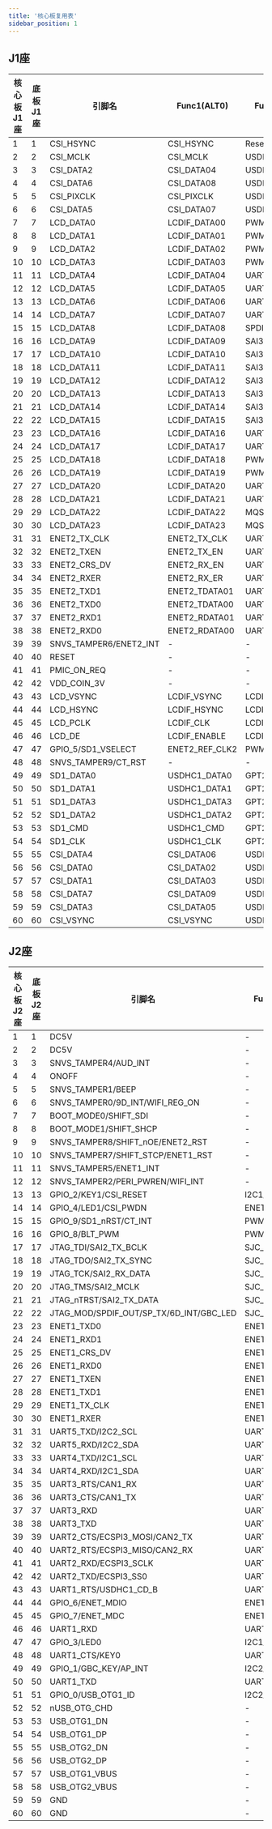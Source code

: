 ```yaml
---
title: '核心板复用表'
sidebar_position: 1
---
```


## J1座

| 核心板J1座 | 底板J1座 | 引脚名                 | Func1(ALT0)    | Func2(ALT1)   | Func3(ALT2)       | Func4(ALT3)           | Func5(ALT4)          | Func6(ALT5) | Func7(ALT6)           | Func8(ALT7) | Func9(ALT8)          | Func10(ALT9)   | 电源域 | 开发板默认功能 |
| ---------- | -------- | ---------------------- | -------------- | ------------- | ----------------- | --------------------- | -------------------- | ----------- | --------------------- | ----------- | -------------------- | -------------- | ------ | -------------- |
| 1          | 1        | CSI_HSYNC              | CSI_HSYNC      | Reserved      | USDHC2_CMD        | I2C2_SCL              | EIM_LBA_B            | GPIO4_IO20  | PWM8_OUT              | -           | UART6_CTS_B          | ESAI_TX1       | 3.3V   | CSI_HSYNC      |
| 2          | 2        | CSI_MCLK               | CSI_MCLK       | USDHC2_CD_B   | RAWNAND_CE2_B     | I2C1_SDA              | EIM_CS0_B            | GPIO4_IO17  | SNVS_HP_VIO_5_CTL     | -           | UART6_TX             | ESAI_TX3_RX2   | 3.3V   | CSI_MCLK       |
| 3          | 3        | CSI_DATA2              | CSI_DATA04     | USDHC2_DATA2  | Reserved          | ECSPI2_MOSI           | EIM_AD02             | GPIO4_IO23  | SAI1_RX_SYNC          | -           | UART5_RTS_B          | ESAI_RX_FS     | 3.3V   | CSI_DATA2      |
| 4          | 4        | CSI_DATA6              | CSI_DATA08     | USDHC2_DATA6  | Reserved          | ECSPI1_MOSI           | EIM_AD06             | GPIO4_IO27  | SAI1_RX_DATA          | -           | USDHC1_RESET_B       | ESAI_TX5_RX0   | 3.3V   | CSI_DATA6      |
| 5          | 5        | CSI_PIXCLK             | CSI_PIXCLK     | USDHC2_WP     | RAWNAND_CE3_B     | I2C1_SCL              | EIM_OE               | GPIO4_IO18  | SNVS_HP_VIO_5         | -           | UART6_RX             | ESAI_TX2_RX3   | 3.3V   | CSI_PIXCLK     |
| 6          | 6        | CSI_DATA5              | CSI_DATA07     | USDHC2_DATA5  | Reserved          | ECSPI1_SS0            | EIM_AD05             | GPIO4_IO26  | SAI1_TX_BCLK          | -           | USDHC1_CD_B          | ESAI_TX_CLK    | 3.3V   | CSI_DATA5      |
| 7          | 7        | LCD_DATA0              | LCDIF_DATA00   | PWM1_OUT      | -                 | ENET1_1588_EVENT2_IN  | I2C3_SDA             | GPIO3_IO05  | SRC_BT_CFG00          | -           | SAI1_MCLK            | EPDC_SDDO00    | 3.3V   | LCD_DATA0      |
| 8          | 8        | LCD_DATA1              | LCDIF_DATA01   | PWM2_OUT      | -                 | ENET1_1588_EVENT2_OUT | I2C3_SCL             | GPIO3_IO06  | SRC_BT_CFG01          | -           | SAI1_TX_SYNC         | EPDC_SDDO01    | 3.3V   | LCD_DATA1      |
| 9          | 9        | LCD_DATA2              | LCDIF_DATA02   | PWM3_OUT      | -                 | ENET1_1588_EVENT3_IN  | I2C4_SDA             | GPIO3_IO07  | SRC_BT_CFG02          | -           | SAI1_TX_BCLK         | EPDC_SDDO02    | 3.3V   | LCD_DATA2      |
| 10         | 10       | LCD_DATA3              | LCDIF_DATA03   | PWM4_OUT      | -                 | ENET1_1588_EVENT3_OUT | I2C4_SCL             | GPIO3_IO08  | SRC_BT_CFG03          | -           | SAI1_RX_DATA         | EPDC_SDDO03    | 3.3V   | LCD_DATA3      |
| 11         | 11       | LCD_DATA4              | LCDIF_DATA04   | UART8_CTS_B   | -                 | ENET2_1588_EVENT2_IN  | SPDIF_SR_CLK         | GPIO3_IO09  | SRC_BT_CFG04          | -           | SAI1_TX_DATA         | EPDC_SDDO04    | 3.3V   | LCD_DATA4      |
| 12         | 12       | LCD_DATA5              | LCDIF_DATA05   | UART8_RTS_B   | -                 | ENET2_1588_EVENT2_OUT | SPDIF_OUT            | GPIO3_IO10  | SRC_BT_CFG05          | -           | ECSPI1_SS1           | EPDC_SDDO05    | 3.3V   | LCD_DATA5      |
| 13         | 13       | LCD_DATA6              | LCDIF_DATA06   | UART7_CTS_B   | -                 | ENET2_1588_EVENT3_IN  | SPDIF_LOCK           | GPIO3_IO11  | SRC_BT_CFG06          | -           | ECSPI1_SS2           | EPDC_SDDO06    | 3.3V   | LCD_DATA6      |
| 14         | 14       | LCD_DATA7              | LCDIF_DATA07   | UART7_RTS_B   | -                 | ENET2_1588_EVENT3_OUT | SPDIF_EXT_CLK        | GPIO3_IO12  | SRC_BT_CFG07          | -           | ECSPI1_SS3           | EPDC_SDDO07    | 3.3V   | LCD_DATA7      |
| 15         | 15       | LCD_DATA8              | LCDIF_DATA08   | SPDIF_IN      | -                 | CSI_DATA16            | EIM_DATA00           | GPIO3_IO13  | SRC_BT_CFG08          | -           | FLEXCAN1_TX          | EPDC_PWRIRQ    | 3.3V   | LCD_DATA8      |
| 16         | 16       | LCD_DATA9              | LCDIF_DATA09   | SAI3_MCLK     | -                 | CSI_DATA17            | EIM_DATA01           | GPIO3_IO14  | SRC_BT_CFG09          | -           | FLEXCAN1_RX          | EPDC_PWRWAKE   | 3.3V   | LCD_DATA9      |
| 17         | 17       | LCD_DATA10             | LCDIF_DATA10   | SAI3_RX_SYNC  | -                 | CSI_DATA18            | EIM_DATA02           | GPIO3_IO15  | SRC_BT_CFG10          | -           | FLEXCAN2_TX          | EPDC_PWRCOM    | 3.3V   | LCD_DATA10     |
| 18         | 18       | LCD_DATA11             | LCDIF_DATA11   | SAI3_RX_BCLK  | -                 | CSI_DATA19            | EIM_DATA03           | GPIO3_IO16  | SRC_BT_CFG11          | -           | FLEXCAN2_RX          | EPDC_PWRSTAT   | 3.3V   | LCD_DATA11     |
| 19         | 19       | LCD_DATA12             | LCDIF_DATA12   | SAI3_TX_SYNC  | -                 | CSI_DATA20            | EIM_DATA04           | GPIO3_IO17  | SRC_BT_CFG12          | -           | ECSPI1_RDY           | EPDC_PWRCTRL00 | 3.3V   | LCD_DATA12     |
| 20         | 20       | LCD_DATA13             | LCDIF_DATA13   | SAI3_TX_BCLK  | -                 | CSI_DATA21            | EIM_DATA05           | GPIO3_IO18  | SRC_BT_CFG13          | -           | USDHC2_RESET_B       | EPDC_BDR00     | 3.3V   | LCD_DATA13     |
| 21         | 21       | LCD_DATA14             | LCDIF_DATA14   | SAI3_RX_DATA  | -                 | CSI_DATA22            | EIM_DATA06           | GPIO3_IO19  | SRC_BT_CFG14          | -           | USDHC2_DATA4         | EPDC_SDSHR     | 3.3V   | LCD_DATA14     |
| 22         | 22       | LCD_DATA15             | LCDIF_DATA15   | SAI3_TX_DATA  | -                 | CSI_DATA23            | EIM_DATA07           | GPIO3_IO20  | SRC_BT_CFG15          | -           | USDHC2_DATA5         | EPDC_GDRL      | 3.3V   | LCD_DATA15     |
| 23         | 23       | LCD_DATA16             | LCDIF_DATA16   | UART7_TX      | -                 | CSI_DATA01            | EIM_DATA08           | GPIO3_IO21  | SRC_BT_CFG24          | -           | USDHC2_DATA6         | EPDC_GDCLK     | 3.3V   | LCD_DATA16     |
| 24         | 24       | LCD_DATA17             | LCDIF_DATA17   | UART7_RX      | -                 | CSI_DATA00            | EIM_DATA09           | GPIO3_IO22  | SRC_BT_CFG25          | -           | USDHC2_DATA7         | EPDC_GDSP      | 3.3V   | LCD_DATA17     |
| 25         | 25       | LCD_DATA18             | LCDIF_DATA18   | PWM5_OUT      | CA7_MX6ULL_EVENTO | CSI_DATA10            | EIM_DATA10           | GPIO3_IO23  | SRC_BT_CFG26          | -           | USDHC2_CMD           | EPDC_BDR01     | 3.3V   | LCD_DATA18     |
| 26         | 26       | LCD_DATA19             | LCDIF_DATA19   | PWM6_OUT      | WDOG1_WDOG_ANY    | CSI_DATA11            | EIM_DATA11           | GPIO3_IO24  | SRC_BT_CFG27          | -           | USDHC2_CLK           | EPDC_VCOM00    | 3.3V   | LCD_DATA19     |
| 27         | 27       | LCD_DATA20             | LCDIF_DATA20   | UART8_TX      | ECSPI1_SCLK       | CSI_DATA12            | EIM_DATA12           | GPIO3_IO25  | SRC_BT_CFG28          | -           | USDHC2_DATA0         | EPDC_VCOM01    | 3.3V   | LCD_DATA20     |
| 28         | 28       | LCD_DATA21             | LCDIF_DATA21   | UART8_RX      | ECSPI1_SS0        | CSI_DATA13            | EIM_DATA13           | GPIO3_IO26  | SRC_BT_CFG29          | -           | USDHC2_DATA1         | EPDC_SDCE01    | 3.3V   | LCD_DATA21     |
| 29         | 29       | LCD_DATA22             | LCDIF_DATA22   | MQS_RIGHT     | ECSPI1_MOSI       | CSI_DATA14            | EIM_DATA14           | GPIO3_IO27  | SRC_BT_CFG30          | -           | USDHC2_DATA2         | EPDC_SDCE02    | 3.3V   | LCD_DATA22     |
| 30         | 30       | LCD_DATA23             | LCDIF_DATA23   | MQS_LEFT      | ECSPI1_MISO       | CSI_DATA15            | EIM_DATA15           | GPIO3_IO28  | SRC_BT_CFG31          | -           | USDHC2_DATA3         | EPDC_SDCE03    | 3.3V   | LCD_DATA23     |
| 31         | 31       | ENET2_TX_CLK           | ENET2_TX_CLK   | UART8_CTS_B   | Reserved          | ECSPI4_MISO           | ENET2_REF_CLK2       | GPIO2_IO14  | KPP_ROW07             | -           | ANATOP_OTG2_ID       | EPDC_SDDO14    | 3.3V   | ENET2_TX_CLK   |
| 32         | 32       | ENET2_TXEN             | ENET2_TX_EN    | UART8_RX      | Reserved          | ECSPI4_MOSI           | EIM_ACLK_FREERUN     | GPIO2_IO13  | KPP_COL06             | -           | USB_OTG2_OC          | EPDC_SDDO13    | 3.3V   | ENET2_TXEN     |
| 33         | 33       | ENET2_CRS_DV           | ENET2_RX_EN    | UART7_TX      | Reserved          | I2C4_SCL              | EIM_ADDR26           | GPIO2_IO10  | KPP_ROW05             | -           | ENET1_REF_CLK_25M    | EPDC_SDDO10    | 3.3V   | ENET2_CRS_DV   |
| 34         | 34       | ENET2_RXER             | ENET2_RX_ER    | UART8_RTS_B   | Reserved          | ECSPI4_SS0            | EIM_ADDR25           | GPIO2_IO15  | KPP_COL07             | -           | WDOG1_WDOG_ANY       | EPDC_SDDO15    | 3.3V   | ENET2_RXER     |
| 35         | 35       | ENET2_TXD1             | ENET2_TDATA01  | UART8_TX      | Reserved          | ECSPI4_SCL            | EIM_EB_B03           | GPIO2_IO12  | KPP_ROW06             | -           | USB_OTG2_PWR         | EPDC_SDDO12    | 3.3V   | ENET2_TXD1     |
| 36         | 36       | ENET2_TXD0             | ENET2_TDATA00  | UART7_RX      | Reserved          | I2C4_SDA              | EIM_EB_B02           | GPIO2_IO11  | KPP_COL05             | -           | -                    | EPDC_SDDO11    | 3.3V   | ENET2_TXD0     |
| 37         | 37       | ENET2_RXD1             | ENET2_RDATA01  | UART6_RX      | Reserved          | I2C3_SDA              | ENET1_MDC            | GPIO2_IO09  | KPP_COL04             | -           | USB_OTG1_OC          | EPDC_SDDO09    | 3.3V   | ENET2_RXD1     |
| 38         | 38       | ENET2_RXD0             | ENET2_RDATA00  | UART6_TX      | Reserved          | I2C3_SCL              | ENET1_MDIO           | GPIO2_IO08  | KPP_ROW04             | -           | USB_OTG1_PWR         | EPDC_SDDO08    | 3.3V   | ENET2_RXD0     |
| 39         | 39       | SNVS_TAMPER6/ENET2_INT | -              | -             | -                 | -                     | -                    | GPIO5_IO06  | -                     | -           | -                    | -              | 3.3V   | ENET2_INT      |
| 40         | 40       | RESET                  | -              | -             | -                 | -                     | -                    | -           | -                     | -           | -                    | -              | -      | RESET          |
| 41         | 41       | PMIC_ON_REQ            | -              | -             | -                 | -                     | -                    | -           | -                     | -           | -                    | -              | -      | PMIC_ON_REQ    |
| 42         | 42       | VDD_COIN_3V            | -              | -             | -                 | -                     | -                    | -           | -                     | -           | -                    | -              | 3.0V   | VDD_COIN_3V    |
| 43         | 43       | LCD_VSYNC              | LCDIF_VSYNC    | LCDIF_BUSY    | UART4_RTS_B       | SAI3_RX_DATA          | WDOG2_WDOG_B         | GPIO3_IO03  | -                     | -           | ECSPI2_SS2           | EPDC_SDCE00    | 3.3V   | LCD_VSYNC      |
| 44         | 44       | LCD_HSYNC              | LCDIF_HSYNC    | LCDIF_RS      | UART4_CTS_B       | SAI3_TX_BCLK          | WDOG3_WDOG_RST_B_DEB | GPIO3_IO02  | -                     | -           | ECSPI2_SS1           | EPDC_SDOE      | 3.3V   | LCD_HSYNC      |
| 45         | 45       | LCD_PCLK               | LCDIF_CLK      | LCDIF_WR_RWN  | UART4_TX          | SAI3_MCLK             | EIM_CS2_B            | GPIO3_IO00  | -                     | -           | WDOG1_WDOG_RST_B_DEB | EPDC_SDCLK     | 3.3V   | LCD_PCLK       |
| 46         | 46       | LCD_DE                 | LCDIF_ENABLE   | LCDIF_RD_E    | UART4_RX          | SAI3_TX_SYNC          | EIM_CS3_B            | GPIO3_IO01  | -                     | -           | ECSPI2_RDY           | EPDC_SDLE      | 3.3V   | LCD_DE         |
| 47         | 47       | GPIO_5/SD1_VSELECT     | ENET2_REF_CLK2 | PWM4_OUT      | ANATOP_OTG2_ID    | CSI_FIELD             | USDHC1_VSELECT       | GPIO1_IO05  | ENET2_1588_EVENT0_OUT | -           | UART5_RX             | -              | 3.3V   | SD1_VSELECT    |
| 48         | 48       | SNVS_TAMPER9/CT_RST    | -              | -             | -                 | -                     | -                    | GPIO5_IO09  | -                     | -           | -                    | -              | 3.3V   | CT_RST         |
| 49         | 49       | SD1_DATA0              | USDHC1_DATA0   | GPT2_COMPARE3 | SAI2_TX_SYNC      | FLEXCAN1_TX           | EIM_ADDR21           | GPIO2_IO18  | -                     | -           | ANATOP_OTG1_ID       | -              | 3.3V   | SD1_DATA0      |
| 50         | 50       | SD1_DATA1              | USDHC1_DATA1   | GPT2_CLK      | SAI2_TX_BCLK      | FLEXCAN1_RX           | EIM_ADDR22           | GPIO2_IO19  | -                     | -           | USB_OTG2_PWR         | -              | 3.3V   | SD1_DATA1      |
| 51         | 51       | SD1_DATA3              | USDHC1_DATA3   | GPT2_CAPTURE2 | SAI2_TX_DATA      | FLEXCAN2_RX           | EIM_ADDR24           | GPIO2_IO21  | CCM_CLKO2             | -           | ANATOP_OTG2_ID       | -              | 3.3V   | SD1_DATA3      |
| 52         | 52       | SD1_DATA2              | USDHC1_DATA2   | GPT2_CAPTURE1 | SAI2_RX_DATA      | FLEXCAN2_TX           | EIM_ADDR23           | GPIO2_IO20  | CCM_CLKO1             | -           | USB_OTG2_OC          | -              | 3.3V   | SD1_DATA2      |
| 53         | 53       | SD1_CMD                | USDHC1_CMD     | GPT2_COMPARE1 | SAI2_RX_SYNC      | SPDIF_OUT             | EIM_ADDR19           | GPIO2_IO16  | SDMA_EXT_EVENT00      | -           | USB_OTG1_PWR         | -              | 3.3V   | SD1_CMD        |
| 54         | 54       | SD1_CLK                | USDHC1_CLK     | GPT2_COMPARE  | SAI2_MCLK         | SPDIF_IN              | EIM_ADDR20           | GPIO2_IO17  | -                     | -           | USB_OTG1_OC          | -              | 3.3V   | SD1_CLK        |
| 55         | 55       | CSI_DATA4              | CSI_DATA06     | USDHC2_DATA4  | Reserved          | ECSPI1_SCLK           | EIM_AD04             | GPIO4_IO25  | SAI1_TX_SYNC          | -           | USDHC1_WP            | ESAI_TX_FS     | 3.3V   | CSI_DATA4      |
| 56         | 56       | CSI_DATA0              | CSI_DATA02     | USDHC2_DATA0  | Reserved          | ECSPI2_SCLK           | EIM_AD00             | GPIO4_IO21  | SRC_INT_BOOT          | -           | UART5_TX             | ESAI_TX_HF_CLK | 3.3V   | CSI_DATA0      |
| 57         | 57       | CSI_DATA1              | CSI_DATA03     | USDHC2_DATA1  | Reserved          | ECSPI2_SS0            | EIM_AD01             | GPIO4_IO22  | SAI1_MCLK             | -           | UART5_RX             | ESAI_RX_HF_CLK | 3.3V   | CSI_DATA1      |
| 58         | 58       | CSI_DATA7              | CSI_DATA09     | USDHC2_DATA7  | Reserved          | ECSPI1_MISO           | EIM_AD07             | GPIO4_IO28  | SAI1_TX_DATA          | -           | USDHC1_VSELECT       | ESAI_TX0       | 3.3V   | CSI_DATA7      |
| 59         | 59       | CSI_DATA3              | CSI_DATA05     | USDHC2_DATA3  | Reserved          | ECSPI2_MISO           | EIM_AD03             | GPIO4_IO24  | SAI1_RX_BCLK          | -           | UART5_CTS_B          | ESAI_RX_CLK    | 3.3V   | CSI_DATA3      |
| 60         | 60       | CSI_VSYNC              | CSI_VSYNC      | USDHC2_CLK    | Reserved          | I2C2_SDA              | EIM_RW               | GPIO4_IO19  | PWM7_OUT              | -           | UART6_RTS_B          | ESAI_TX4_RX1   | 3.3V   | CSI_VSYNC      |

## J2座



| 核心板J2座 | 底板J2座 | 引脚名                                  | Func1(ALT0)    | Func2(ALT1)    | Func3(ALT2)       | Func4(ALT3)       | Func5(ALT4)           | Func6(ALT5) | Func7(ALT6)           | Func8(ALT7)      | Func9(ALT8)          | Func10(ALT9)   | 电源域 | 开发板默认功能  |
| ---------- | -------- | --------------------------------------- | -------------- | -------------- | ----------------- | ----------------- | --------------------- | ----------- | --------------------- | ---------------- | -------------------- | -------------- | ------ | --------------- |
| 1          | 1        | DC5V                                    | -              | -              | -                 | -                 | -                     | -           | -                     | -                | -                    | -              | 5.0V   | DC5V            |
| 2          | 2        | DC5V                                    | -              | -              | -                 | -                 | -                     | -           | -                     | -                | -                    | -              | 5.0V   | DC5V            |
| 3          | 3        | SNVS_TAMPER4/AUD_INT                    | -              | -              | -                 | -                 | -                     | GPIO5_IO04  | -                     | -                | -                    | -              | 3.3V   | AUD_INT         |
| 4          | 4        | ONOFF                                   | -              | -              | -                 | -                 | -                     | -           | -                     | -                | -                    | -              | -      | ONOFF           |
| 5          | 5        | SNVS_TAMPER1/BEEP                       | -              | -              | -                 | -                 | -                     | GPIO5_IO01  | -                     | -                | -                    | -              | 3.3V   | BEEP            |
| 6          | 6        | SNVS_TAMPER0/9D_INT/WIFI_REG_ON         | -              | -              | -                 | -                 | -                     | GPIO5_IO00  | -                     | -                | -                    | -              | 3.3V   | WIFI_REG_ON     |
| 7          | 7        | BOOT_MODE0/SHIFT_SDI                    | -              | -              | -                 | -                 | -                     | GPIO5_IO10  | -                     | -                | -                    | -              | 3.3V   | BOOT_MODE0      |
| 8          | 8        | BOOT_MODE1/SHIFT_SHCP                   | -              | -              | -                 | -                 | -                     | GPIO5_IO11  | -                     | -                | -                    | -              | 3.3V   | BOOT_MODE1      |
| 9          | 9        | SNVS_TAMPER8/SHIFT_nOE/ENET2_RST        | -              | -              | -                 | -                 | -                     | GPIO05_IO08 | -                     | -                | -                    | -              | 3.3V   | ENET2_RST       |
| 10         | 10       | SNVS_TAMPER7/SHIFT_STCP/ENET1_RST       | -              | -              | -                 | -                 | -                     | GPIO5_IO07  | -                     | -                | -                    | -              | 3.3V   | ENET1_RST       |
| 11         | 11       | SNVS_TAMPER5/ENET1_INT                  | -              | -              | -                 | -                 | -                     | GPIO5_IO05  | -                     | -                | -                    | -              | 3.3V   | ENET1_INT_TREE# |
| 12         | 12       | SNVS_TAMPER2/PERI_PWREN/WIFI_INT        | -              | -              | -                 | -                 | -                     | GPIO5_IO02  | -                     | -                | -                    | -              | 3.3V   | WIFI_INT        |
| 13         | 13       | GPIO_2/KEY1/CSI_RESET                   | I2C1_SCL       | GPT1_COMPARE2  | USB_OTG2_PWR      | ENET1_REF_CLK_25M | USDHC1_WP             | GPIO1_IO02  | SDMA_EXT_EVENT00      | SRC_ANY_PU_RESET | UART1_TX             | -              | 3.3V   | CSI_RESET       |
| 14         | 14       | GPIO_4/LED1/CSI_PWDN                    | ENET1_REF_CLK1 | PWM3_OUT       | USB_OTG1_PWR      | -                 | USDHC1_RESET_B        | GPIO1_IO04  | ENET2_1588_EVENT0_IN  | -                | UART5_TX             | -              | 3.3V   | CSI_PWDN        |
| 15         | 15       | GPIO_9/SD1_nRST/CT_INT                  | PWM2_OUT       | WDOG1_WDOG_ANY | SPDIF_IN          | CSI_HSYNC         | USDHC2_RESET_B        | GPIO1_IO09  | USDHC1_RESET_B        | -                | UART5_CTS_B          | -              | 3.3V   | CT_INT          |
| 16         | 16       | GPIO_8/BLT_PWM                          | PWM1_OUT       | WDOG1_WDOG_B   | SPDIF_OUT         | CSI_VSYNC         | USDHC2_VSELECT        | GPIO1_IO08  | CCM_PMIC_RDY          | -                | UART5_RTS_B          | -              | 3.3V   | BLT_PWM         |
| 17         | 17       | JTAG_TDI/SAI2_TX_BCLK                   | SJC_TDI        | GPT2_COMPARE1  | SAI2_TX_BCLK      | -                 | PWM6_OUT              | GPIO1_IO13  | MQS_LEFT              | -                | SIM1_POWER_FAIL      | -              | 3.3V   | SAI2_TX_BCLK    |
| 18         | 18       | JTAG_TDO/SAI2_TX_SYNC                   | SJC_TDO        | GPT2_CAPTURE2  | SAI2_TX_SYNC      | CCM_CLKO2         | CCM_STOP              | GPIO1_IO12  | MQS_RIGHT             | -                | EPIT2_OUT            | -              | 3.3V   | SAI2_TX_SYNC    |
| 19         | 19       | JTAG_TCK/SAI2_RX_DATA                   | SJC_TCK        | GPT2_COMPARE2  | SAI2_RX_DATA      | PWM7_OUT          | -                     | GPIO1_IO14  | -                     | -                | -                    | -              | 3.3V   | SAI2_RX_DATA    |
| 20         | 20       | JTAG_TMS/SAI2_MCLK                      | SJC_TMS        | GPT2_CAPTURE1  | SAI2_MCLK         | CCM_CLKO1         | CCM_WAIT              | GPIO1_IO11  | SDMA_EXT_EVENT01      | -                | EPIT1_OUT            | -              | 3.3V   | SAI2_MCLK       |
| 21         | 21       | JTAG_nTRST/SAI2_TX_DATA                 | SJC_TRSTB      | GPT2_COMPARE3  | SAI2_TX_DATA      | -                 | PWM8_OUT              | GPIO1_IO15  | -                     | -                | CAAM_RNG_OSC_OBS     | -              | 3.3V   | SAI2_TX_DATA    |
| 22         | 22       | JTAG_MOD/SPDIF_OUT/SP_TX/6D_INT/GBC_LED | SJC_MOD        | GPT2_CLK       | SPDIF_OUT         | ENET1_REF_CLK_25M | CCM_PMIC_RDY          | GPIO1_IO10  | SDMA_EXT_EVENT00      | -                | -                    | -              | 3.3V   | 6D_INT          |
| 23         | 23       | ENET1_TXD0                              | ENET1_TDATA00  | UART5_CTS_B    | -                 | CSI_DATA19        | FLEXCAN2_RX           | GPIO2_IO03  | KPP_COL01             | -                | USDHC2_VSELECT       | EPDC_SDCE07    | 3.3V   | ENET1_TXD0      |
| 24         | 24       | ENET1_RXD1                              | ENET1_RDATA01  | UART4_CTS_B    | PWM2_OUT          | CSI_DATA17        | FLEXCAN1_RX           | GPIO2_IO01  | KPP_COL00             | -                | USDHC2_LCTL          | EPDC_SDCE05    | 3.3V   | ENET1_RXD1      |
| 25         | 25       | ENET1_CRS_DV                            | ENET1_RX_EN    | UART5_RTS_B    | -                 | CSI_DATA18        | FLEXCAN2_TX           | GPIO2_IO02  | KPP_ROW01             | -                | USDHC1_VSELECT       | EPDC_SDCE06    | 3.3V   | ENET1_CRS_DV    |
| 26         | 26       | ENET1_RXD0                              | ENET1_RDATA00  | UART4_RTS_B    | PWM1_OUT          | CSI_DATA16        | FLEXCAN1_TX           | GPIO2_IO00  | KPP_ROW00             | -                | USDHC1_LCTL          | EPDC_SDCE04    | 3.3V   | ENET1_RXD0      |
| 27         | 27       | ENET1_TXEN                              | ENET1_TX_EN    | UART6_RTS_B    | PWM6_OUT          | CSI_DATA21        | ENET2_MDC             | GPIO2_IO05  | KPP_COL02             | -                | WDOG2_WDOG_RST_B_DEB | EPDC_SDCE09    | 3.3V   | ENET1_TXEN      |
| 28         | 28       | ENET1_TXD1                              | ENET1_TDATA01  | UART6_CTS_B    | PWM5_OUT          | CSI_DATA20        | ENET2_MDIO            | GPIO2_IO04  | KPP_ROW02             | -                | WDOG1_WDOG_RST_B_DEB | EPDC_SDCE08    | 3.3V   | ENET1_TXD1      |
| 29         | 29       | ENET1_TX_CLK                            | ENET1_TX_CLK   | UART7_CTS_B    | PWM7_OUT          | CSI_DATA22        | ENET1_REF_CLK1        | GPIO2_IO06  | KPP_ROW03             | -                | GPT1_CLK             | EPDC_SDOED     | 3.3V   | ENET1_TX_CLK    |
| 30         | 30       | ENET1_RXER                              | ENET1_RX_ER    | UART7_RTS_B    | PWM8_OUT          | CSI_DATA23        | EIM_CRE               | GPIO2_IO07  | KPP_COL03             | -                | GPT1_CAPTURE2        | EPDC_SDOEZ     | 3.3V   | ENET1_RXER      |
| 31         | 31       | UART5_TXD/I2C2_SCL                      | UART5_TX       | ENET2_CRS      | I2C2_SCL          | CSI_DATA14        | CSU_CSU_ALARM_AUT00   | GPIO1_IO30  | -                     | -                | ECSPI2_MOSI          | EPDC_PWRCTRL02 | 3.3V   | I2C2_SCL        |
| 32         | 32       | UART5_RXD/I2C2_SDA                      | UART5_RX       | ENET2_COL      | I2C2_SDA          | CSI_DATA15        | CSU_CSU_INT_DEB       | GPIO1_IO31  | -                     | -                | ECSPI2_MISO          | EPDC_PWRCTRL03 | 3.3V   | I2C2_SDA        |
| 33         | 33       | UART4_TXD/I2C1_SCL                      | UART4_TX       | ENET2_TDATA02  | I2C1_SCL          | CSI_DATA12        | CSU_CSU_ALARM_AUT02   | GPIO1_IO28  | -                     | -                | ECSPI2_SCLK          | -              | 3.3V   | I2C1_SCL        |
| 34         | 34       | UART4_RXD/I2C1_SDA                      | UART4_RX       | ENET2_TDATA03  | I2C1_SDA          | CSI_DATA13        | CSU_CSU_ALARM_AUT01   | GPIO1_IO29  | -                     | -                | ECSPI2_SS0           | EPDC_PWRCTRL01 | 3.3V   | I2C1_SDA        |
| 35         | 35       | UART3_RTS/CAN1_RX                       | UART3_RTS_B    | ENET2_TX_ER    | FLEXCAN1_RX       | CSI_DATA11        | ENET1_1588_EVENT1_OUT | GPIO1_IO27  | -                     | -                | WDOG1_WDOG_B         | -              | 3.3V   | CAN1_RX         |
| 36         | 36       | UART3_CTS/CAN1_TX                       | UART3_CTS_B    | ENET2_RX_CLK   | FLEXCAN1_TX       | CSI_DATA10        | ENET1_1588_EVENT1_IN  | GPIO1_IO26  | -                     | -                | EPIT2_OUT            | -              | 3.3V   | CAN1_TX         |
| 37         | 37       | UART3_RXD                               | UART3_RX       | ENET2_RDATA03  | Reserved          | CSI_DATA00        | UART2_RTS_B           | GPIO1_IO25  | -                     | -                | EPIT1_OUT            | -              | 3.3V   | UART3_RXD       |
| 38         | 38       | UART3_TXD                               | UART3_TX       | ENET2_RDATA02  | Reserved          | CSI_DATA01        | UART2_CTS_B           | GPIO1_IO24  | -                     | SJC_JTAG_ACT     | ANATOP_OTG1_ID       | -              | 3.3V   | UART3_TXD       |
| 39         | 39       | UART2_CTS/ECSPI3_MOSI/CAN2_TX           | UART2_CTS_B    | ENET1_CRS      | FLEXCAN2_TX       | CSI_DATA08        | GPT1_COMPARE2         | GPIO1_IO22  | -                     | SJC_DE_B         | ECSPI3_MOSI          | -              | 3.3V   | ECSPI3_MOSI     |
| 40         | 40       | UART2_RTS/ECSPI3_MISO/CAN2_RX           | UART2_RTS_B    | ENET1_COL      | FLEXCAN2_RX       | CSI_DATA09        | GPT1_COMPARE3         | GPIO1_IO23  | -                     | SJC_FAIL         | ECSPI3_MISO          | -              | 3.3V   | ECSPI3_MISO     |
| 41         | 41       | UART2_RXD/ECSPI3_SCLK                   | UART2_RX       | ENET1_TDATA03  | I2C4_SDA          | CSI_DATA07        | GPT1_CAPTURE2         | GPIO1_IO21  | -                     | SJC_DONE         | ECSPI3_SCLK          | -              | 3.3V   | ECSPI3_SCLK     |
| 42         | 42       | UART2_TXD/ECSPI3_SS0                    | UART2_TX       | ENET1_TDATA02  | I2C4_SCL          | CSI_DATA06        | GPT1_CAPTURE1         | GPIO1_IO20  | -                     | -                | ECSPI3_SS0           | -              | 3.3V   | ECSPI3_SS0      |
| 43         | 43       | UART1_RTS/USDHC1_CD_B                   | UART1_RTS_B    | ENET1_TX_ER    | USDHC1_CD_B       | CSI_DATA05        | ENET2_1588_EVENT1_OUT | GPIO1_IO19  | -                     | -                | USDHC2_CD_B          | UART5_RTS_B    | 3.3V   | USDHC1_CD_B     |
| 44         | 44       | GPIO_6/ENET_MDIO                        | ENET1_MDIO     | ENET2_MDIO     | USB_OTG_PWR_WAKE  | CSI_MCLK          | USDHC2_WP             | GPIO1_IO06  | CCM_WAIT              | CCM_REF_EN_B     | UART1_CTS_B          | -              | 3.3V   | ENET_MDIO       |
| 45         | 45       | GPIO_7/ENET_MDC                         | ENET1_MDC      | ENET2_MDC      | USB_OTG_HOST_MODE | CSI_PIXCLK        | USDHC2_CD_B           | GPIO1_IO07  | CCM_STOP              | -                | UART1_RTS_B          | -              | 3.3V   | ENET_MDC        |
| 46         | 46       | UART1_RXD                               | UART1_RX       | ENET1_RDATA03  | I2C3_SDA          | CSI_DATA03        | GPT1_CLK              | GPIO1_IO17  | -                     | -                | SPDIF_IN             | UART5_RX       | 3.3V   | UART1_RXD       |
| 47         | 47       | GPIO_3/LED0                             | I2C1_SDA       | GPT1_COMPARE3  | USB_OTG2_OC       | -                 | USDHC1_CD_B           | GPIO1_IO03  | CCM_DI0_EXT_CLK       | SRC_TESTER_ACK   | UART1_RX             | -              | 3.3V   | LED0            |
| 48         | 48       | UART1_CTS/KEY0                          | UART1_CTS_B    | ENET1_RX_CLK   | USDHC1_WP         | CSI_DATA04        | ENET2_1588_EVENT1_IN  | GPIO1_IO18  | -                     | -                | USDHC2_WP            | UART5_CTS_B    | 3.3V   | KEY0            |
| 49         | 49       | GPIO_1/GBC_KEY/AP_INT                   | I2C2_SDA       | GPT1_COMPARE1  | USB_OTG1_OC       | ENET2_REF_CLK2    | MQS_LEFT              | GPIO1_IO01  | ENET1_1588_EVENT0_OUT | SRC_EARLY_RESET  | WDOG1_WDOG_B         | -              | 3.3V   | AP_INT          |
| 50         | 50       | UART1_TXD                               | UART1_TX       | ENET1_RDATA02  | I2C3_SCL          | CSI_DATA02        | GPT1_COMPARE1         | GPIO1_IO16  | -                     | -                | SPDIF_OUT            | UART5_TX       | 3.3V   | UART1_TXD       |
| 51         | 51       | GPIO_0/USB_OTG1_ID                      | I2C2_SCL       | GPT1_CAPTURE1  | ANATOP_OTG1_ID    | ENET1_REF_CLK1    | MQS_RIGHT             | GPIO1_IO00  | ENET1_1588_EVENT0_IN  | SRC_SYSTEM_RESET | WDOG3_WDOG_B         | -              | 3.3V   | USB_OTG1_ID     |
| 52         | 52       | nUSB_OTG_CHD                            | -              | -              | -                 | -                 | -                     | -           | -                     | -                | -                    | -              | -      | nUSB_OTG_CHD    |
| 53         | 53       | USB_OTG1_DN                             | -              | -              | -                 | -                 | -                     | -           | -                     | -                | -                    | -              | -      | USB_OTG1_DN     |
| 54         | 54       | USB_OTG1_DP                             | -              | -              | -                 | -                 | -                     | -           | -                     | -                | -                    | -              | -      | USB_OTG1_DP     |
| 55         | 55       | USB_OTG2_DN                             | -              | -              | -                 | -                 | -                     | -           | -                     | -                | -                    | -              | -      | USB_OTG2_DN     |
| 56         | 56       | USB_OTG2_DP                             | -              | -              | -                 | -                 | -                     | -           | -                     | -                | -                    | -              | -      | USB_OTG2_DP     |
| 57         | 57       | USB_OTG1_VBUS                           | -              | -              | -                 | -                 | -                     | -           | -                     | -                | -                    | -              | -      | USB_OTG1_VBUS   |
| 58         | 58       | USB_OTG2_VBUS                           | -              | -              | -                 | -                 | -                     | -           | -                     | -                | -                    | -              | -      | USB_OTG2_VBUS   |
| 59         | 59       | GND                                     | -              | -              | -                 | -                 | -                     | -           | -                     | -                | -                    | -              | -      | GND             |
| 60         | 60       | GND                                     | -              | -              | -                 | -                 | -                     | -           | -                     | -                | -                    | -              | -      | GND             |
